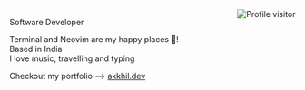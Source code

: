 <a href="https://akkhil.dev">
  <img align="right" src="https://komarev.com/ghpvc/?username=akhil683&label=Visitors&color=0e75b6&style=flat" alt="Profile visitor" />
</a>

Software Developer

Terminal and Neovim are my happy places 🚀! <br />
Based in India <br />
I love music, travelling and typing <br />

Checkout my portfolio --> [akkhil.dev](https://akkhil.dev)
